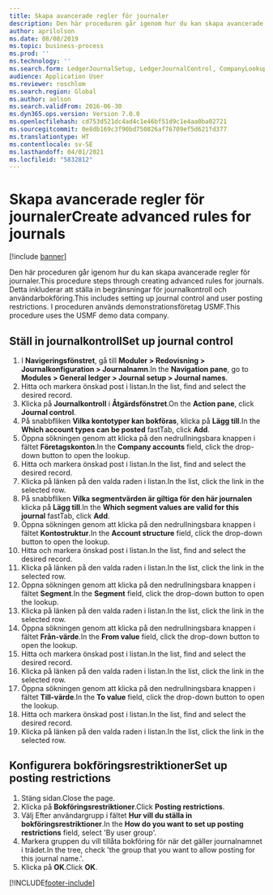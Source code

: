 ```yaml
---
title: Skapa avancerade regler för journaler
description: Den här proceduren går igenom hur du kan skapa avancerade regler för journaler.
author: aprilolson
ms.date: 08/08/2019
ms.topic: business-process
ms.prod: ''
ms.technology: ''
ms.search.form: LedgerJournalSetup, LedgerJournalControl, CompanyLookup, LedgerJournalPostControl
audience: Application User
ms.reviewer: roschlom
ms.search.region: Global
ms.author: aolson
ms.search.validFrom: 2016-06-30
ms.dyn365.ops.version: Version 7.0.0
ms.openlocfilehash: cd753d521dc4ad4c1e46bf51d9c1e4aa0ba02721
ms.sourcegitcommit: 0e8db169c3f90bd750826af76709ef5d621fd377
ms.translationtype: HT
ms.contentlocale: sv-SE
ms.lasthandoff: 04/01/2021
ms.locfileid: "5832812"
---
```

# <a name="create-advanced-rules-for-journals"></a><span data-ttu-id="c6503-103">Skapa avancerade regler för journaler</span><span class="sxs-lookup"><span data-stu-id="c6503-103">Create advanced rules for journals</span></span>

[!include [banner](../../includes/banner.md)]

<span data-ttu-id="c6503-104">Den här proceduren går igenom hur du kan skapa avancerade regler för journaler.</span><span class="sxs-lookup"><span data-stu-id="c6503-104">This procedure steps through creating advanced rules for journals.</span></span> <span data-ttu-id="c6503-105">Detta inkluderar att ställa in begränsningar för journalkontroll och användarbokföring.</span><span class="sxs-lookup"><span data-stu-id="c6503-105">This includes setting up journal control and user posting restrictions.</span></span> <span data-ttu-id="c6503-106">I proceduren används demonstrationsföretag USMF.</span><span class="sxs-lookup"><span data-stu-id="c6503-106">This procedure uses the USMF demo data company.</span></span>


## <a name="set-up-journal-control"></a><span data-ttu-id="c6503-107">Ställ in journalkontroll</span><span class="sxs-lookup"><span data-stu-id="c6503-107">Set up journal control</span></span>
1. <span data-ttu-id="c6503-108">I **Navigeringsfönstret**, gå till **Moduler > Redovisning > Journalkonfiguration > Journalnamn**.</span><span class="sxs-lookup"><span data-stu-id="c6503-108">In the **Navigation pane**, go to **Modules > General ledger > Journal setup > Journal names**.</span></span>
2. <span data-ttu-id="c6503-109">Hitta och markera önskad post i listan.</span><span class="sxs-lookup"><span data-stu-id="c6503-109">In the list, find and select the desired record.</span></span>
3. <span data-ttu-id="c6503-110">Klicka på **Journalkontroll** i **Åtgärdsfönstret**.</span><span class="sxs-lookup"><span data-stu-id="c6503-110">On the **Action pane**, click **Journal control**.</span></span>
4. <span data-ttu-id="c6503-111">På snabbfliken **Vilka kontotyper kan bokföras**, klicka på **Lägg till**.</span><span class="sxs-lookup"><span data-stu-id="c6503-111">In the **Which account types can be posted** fastTab, click **Add**.</span></span>
5. <span data-ttu-id="c6503-112">Öppna sökningen genom att klicka på den nedrullningsbara knappen i fältet **Företagskonton**.</span><span class="sxs-lookup"><span data-stu-id="c6503-112">In the **Company accounts** field, click the drop-down button to open the lookup.</span></span>
6. <span data-ttu-id="c6503-113">Hitta och markera önskad post i listan.</span><span class="sxs-lookup"><span data-stu-id="c6503-113">In the list, find and select the desired record.</span></span>
7. <span data-ttu-id="c6503-114">Klicka på länken på den valda raden i listan.</span><span class="sxs-lookup"><span data-stu-id="c6503-114">In the list, click the link in the selected row.</span></span>
8. <span data-ttu-id="c6503-115">På snabbfliken **Vilka segmentvärden är giltiga för den här journalen** klicka på **Lägg till**.</span><span class="sxs-lookup"><span data-stu-id="c6503-115">In the **Which segment values are valid for this journal** fastTab, click **Add**.</span></span>
9. <span data-ttu-id="c6503-116">Öppna sökningen genom att klicka på den nedrullningsbara knappen i fältet **Kontostruktur**.</span><span class="sxs-lookup"><span data-stu-id="c6503-116">In the **Account structure** field, click the drop-down button to open the lookup.</span></span>
10. <span data-ttu-id="c6503-117">Hitta och markera önskad post i listan.</span><span class="sxs-lookup"><span data-stu-id="c6503-117">In the list, find and select the desired record.</span></span>
11. <span data-ttu-id="c6503-118">Klicka på länken på den valda raden i listan.</span><span class="sxs-lookup"><span data-stu-id="c6503-118">In the list, click the link in the selected row.</span></span>
12. <span data-ttu-id="c6503-119">Öppna sökningen genom att klicka på den nedrullningsbara knappen i fältet **Segment**.</span><span class="sxs-lookup"><span data-stu-id="c6503-119">In the **Segment** field, click the drop-down button to open the lookup.</span></span>
13. <span data-ttu-id="c6503-120">Klicka på länken på den valda raden i listan.</span><span class="sxs-lookup"><span data-stu-id="c6503-120">In the list, click the link in the selected row.</span></span>
14. <span data-ttu-id="c6503-121">Öppna sökningen genom att klicka på den nedrullningsbara knappen i fältet **Från-värde**.</span><span class="sxs-lookup"><span data-stu-id="c6503-121">In the **From value** field, click the drop-down button to open the lookup.</span></span>
15. <span data-ttu-id="c6503-122">Hitta och markera önskad post i listan.</span><span class="sxs-lookup"><span data-stu-id="c6503-122">In the list, find and select the desired record.</span></span>
16. <span data-ttu-id="c6503-123">Klicka på länken på den valda raden i listan.</span><span class="sxs-lookup"><span data-stu-id="c6503-123">In the list, click the link in the selected row.</span></span>
17. <span data-ttu-id="c6503-124">Öppna sökningen genom att klicka på den nedrullningsbara knappen i fältet **Till-värde**.</span><span class="sxs-lookup"><span data-stu-id="c6503-124">In the **To value** field, click the drop-down button to open the lookup.</span></span>
18. <span data-ttu-id="c6503-125">Hitta och markera önskad post i listan.</span><span class="sxs-lookup"><span data-stu-id="c6503-125">In the list, find and select the desired record.</span></span>
19. <span data-ttu-id="c6503-126">Klicka på länken på den valda raden i listan.</span><span class="sxs-lookup"><span data-stu-id="c6503-126">In the list, click the link in the selected row.</span></span>

## <a name="set-up-posting-restrictions"></a><span data-ttu-id="c6503-127">Konfigurera bokföringsrestriktioner</span><span class="sxs-lookup"><span data-stu-id="c6503-127">Set up posting restrictions</span></span>
1. <span data-ttu-id="c6503-128">Stäng sidan.</span><span class="sxs-lookup"><span data-stu-id="c6503-128">Close the page.</span></span>
2. <span data-ttu-id="c6503-129">Klicka på **Bokföringsrestriktioner**.</span><span class="sxs-lookup"><span data-stu-id="c6503-129">Click **Posting restrictions**.</span></span>
3. <span data-ttu-id="c6503-130">Välj Efter användargrupp i fältet **Hur vill du ställa in bokföringsrestriktioner**.</span><span class="sxs-lookup"><span data-stu-id="c6503-130">In the **How do you want to set up posting restrictions** field, select 'By user group'.</span></span>
4. <span data-ttu-id="c6503-131">Markera gruppen du vill tillåta bokföring för när det gäller journalnamnet i trädet.</span><span class="sxs-lookup"><span data-stu-id="c6503-131">In the tree, check 'the group that you want to allow posting for this journal name.'.</span></span>
5. <span data-ttu-id="c6503-132">Klicka på **OK**.</span><span class="sxs-lookup"><span data-stu-id="c6503-132">Click **OK**.</span></span>



[!INCLUDE[footer-include](../../../includes/footer-banner.md)]